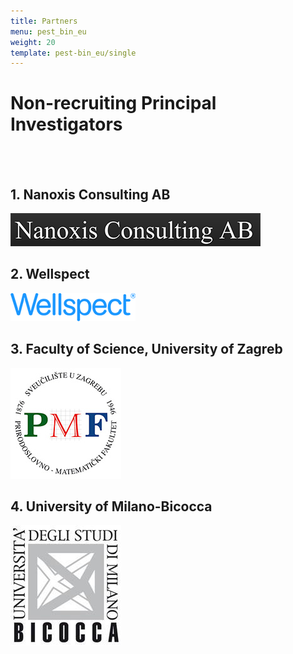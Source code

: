 ```yaml
---
title: Partners
menu: pest_bin_eu
weight: 20
template: pest-bin_eu/single
---
```

# Non-recruiting Principal Investigators

<br>

<br>  

## 1. Nanoxis Consulting AB

![Nanoxis Consulting AB](img/logo_nanoxis-consulting-copy.png)

## 2. Wellspect

![Wellspect](img/logo_wellspect.png)

## 3. Faculty of Science, University of Zagreb

![Faculty of Science](img/logo-pmf.jpg)

## 4. University of Milano-Bicocca

![University of Milano-Bicocca](img/logo-bicocca.jpg)